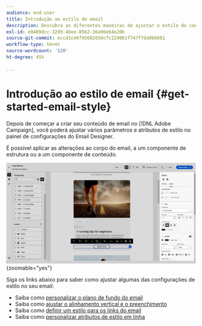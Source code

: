 ```yaml
---
audience: end-user
title: Introdução ao estilo de email
description: Descubra as diferentes maneiras de ajustar o estilo do conteúdo do email
exl-id: e0489dcc-32d9-4bee-8562-36a96e64e20b
source-git-commit: eccd1ce6f95682d3dcfc224061f747f7da0b6681
workflow-type: tm+mt
source-wordcount: '120'
ht-degree: 45%

---
```



# Introdução ao estilo de email {#get-started-email-style}

Depois de começar a criar seu conteúdo de email no [!DNL Adobe Campaign], você poderá ajustar vários parâmetros e atributos de estilo no painel de configurações do Email Designer.

É possível aplicar as alterações ao corpo do email, a um componente de estrutura ou a um componente de conteúdo.

![Painel de configurações do Email Designer mostrando as configurações dos componentes de conteúdo](assets/email_designer_content_components_settings.png){zoomable="yes"}

Siga os links abaixo para saber como ajustar algumas das configurações de estilo no seu email:

* Saiba como [personalizar o plano de fundo do email](backgrounds.md)
* Saiba como [ajustar o alinhamento vertical e o preenchimento](alignment-and-padding.md)
* Saiba como [definir um estilo para os links do email](styling-links.md)
* Saiba como [personalizar atributos de estilo em linha](inline-styling.md)
